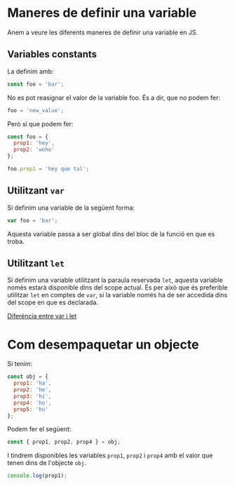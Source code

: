 # Maneres de definir una variable
Anem a veure les diferents maneres de definir una variable en JS.

## Variables constants
La definim amb:
```js
const foo = 'bar';
```

No es pot reasignar el valor de la variable foo. És a dir, que no podem fer:
```js
foo = 'new_value';
```

Però sí que podem fer:
```js
const foo = {
  prop1: 'hey',
  prop2: 'woho'
};

foo.prop1 = 'hey que tal';
```

## Utilitzant `var`
Si definim una variable de la següent forma:
```js
var foo = 'bar';
```

Aquesta variable passa a ser global dins del bloc de la funció en que es troba.

## Utilitzant `let`
Si definim una variable utilitzant la paraula reservada `let`, aquesta variable
nomès estarà disponible dins del scope actual. És per això que és preferible
utilitzar `let` en comptes de `var`, si la variable només ha de ser accedida
dins del scope en que es declarada.

[Diferència entre var i let](https://stackoverflow.com/questions/762011/whats-the-difference-between-using-let-and-var-to-declare-a-variable-in-jav/11444416#11444416)


# Com desempaquetar un objecte
Si tenim:
```js
const obj = {
  prop1: 'ha',
  prop2: 'he',
  prop3: 'hi',
  prop4: 'ho',
  prop5: 'hu'
};
```

Podem fer el següent:
```js
const { prop1, prop2, prop4 } = obj;
```

I tindrem disponibles les variables `prop1`, `prop2` i `prop4` amb el valor que
tenen dins de l'objecte `obj`.

```js
console.log(prop1);
```

